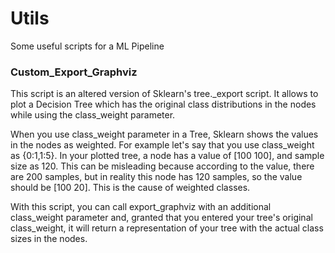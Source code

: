 # Utils
Some useful scripts for a ML Pipeline
<h3> Custom_Export_Graphviz </h3>

This script is an altered version of Sklearn's tree._export script. It allows to plot a Decision Tree which has the original class 
distributions in the nodes while using the class_weight parameter. 

When you use class_weight parameter in a Tree, Sklearn shows the values in the nodes as weighted. For example let's say that you use
class_weight as {0:1,1:5}. In your plotted tree, a node has a value of [100 100], and sample size as 120. This can be misleading 
because according to the value, there are 200 samples, but in reality this node has 120 samples, so the value should be [100 20].
This is the cause of weighted classes. 

With this script, you can call export_graphviz with an additional class_weight parameter and, granted that you entered your tree's original 
class_weight, it will return a representation of your tree with the actual class sizes in the nodes.
